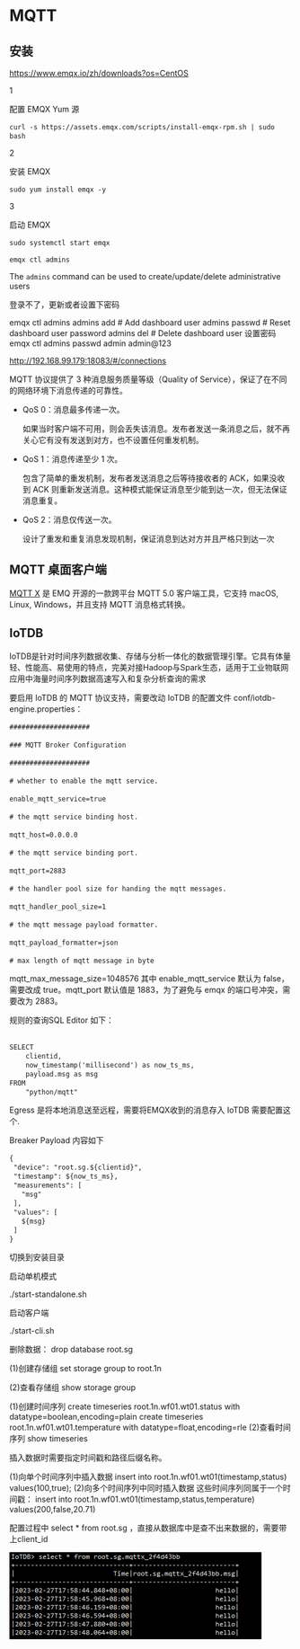 # MQTT

## 安装

https://www.emqx.io/zh/downloads?os=CentOS


1

配置 EMQX Yum 源

```
curl -s https://assets.emqx.com/scripts/install-emqx-rpm.sh | sudo bash
```

2

安装 EMQX

```
sudo yum install emqx -y
```

3

启动 EMQX

```
sudo systemctl start emqx
```

```
emqx ctl admins
```

The `admins` command can be used to create/update/delete administrative users

登录不了，更新或者设置下密码

emqx ctl admins
admins add <Username> <Password> <Description> # Add dashboard user
admins passwd <Username> <Password>            # Reset dashboard user password
admins del <Username>                          # Delete dashboard user
设置密码
emqx ctl  admins passwd  admin admin@123

http://192.168.99.179:18083/#/connections

MQTT 协议提供了 3 种消息服务质量等级（Quality of Service），保证了在不同的网络环境下消息传递的可靠性。

- QoS 0：消息最多传递一次。

  如果当时客户端不可用，则会丢失该消息。发布者发送一条消息之后，就不再关心它有没有发送到对方，也不设置任何重发机制。

- QoS 1：消息传递至少 1 次。

  包含了简单的重发机制，发布者发送消息之后等待接收者的 ACK，如果没收到 ACK 则重新发送消息。这种模式能保证消息至少能到达一次，但无法保证消息重复。

- QoS 2：消息仅传送一次。

  设计了重发和重复消息发现机制，保证消息到达对方并且严格只到达一次

## MQTT 桌面客户端

[MQTT X](https://mqttx.app/zh) 是 EMQ 开源的一款跨平台 MQTT 5.0 客户端工具，它支持 macOS, Linux, Windows，并且支持 MQTT 消息格式转换。

## IoTDB

IoTDB是针对时间序列数据收集、存储与分析一体化的数据管理引擎。它具有体量轻、性能高、易使用的特点，完美对接Hadoop与Spark生态，适用于工业物联网应用中海量时间序列数据高速写入和复杂分析查询的需求

要启用 IoTDB 的 MQTT 协议支持，需要改动 IoTDB 的配置文件 conf/iotdb-engine.properties：

```
####################

### MQTT Broker Configuration

####################

# whether to enable the mqtt service.

enable_mqtt_service=true

# the mqtt service binding host.

mqtt_host=0.0.0.0

# the mqtt service binding port.

mqtt_port=2883

# the handler pool size for handing the mqtt messages.

mqtt_handler_pool_size=1

# the mqtt message payload formatter.

mqtt_payload_formatter=json

# max length of mqtt message in byte
```



mqtt_max_message_size=1048576
其中 enable_mqtt_service 默认为 false，需要改成 true。mqtt_port 默认值是 1883，为了避免与 emqx 的端口号冲突，需要改为 2883。

规则的查询SQL Editor 如下：

```

SELECT
    clientid,
    now_timestamp('millisecond') as now_ts_ms,
    payload.msg as msg
FROM
    "python/mqtt"
```

Egress 是将本地消息送至远程，需要将EMQX收到的消息存入 IoTDB 需要配置这个.

Breaker Payload 内容如下

```
{
 "device": "root.sg.${clientid}",
 "timestamp": ${now_ts_ms},
 "measurements": [
   "msg"
 ],
 "values": [
   ${msg}
 ]
}
```



切换到安装目录

启动单机模式

./start-standalone.sh

启动客户端

./start-cli.sh

删除数据： drop database root.sg

(1)创建存储组 set storage group to root.1n

 (2)查看存储组 show storage group

(1)创建时间序列
create timeseries root.1n.wf01.wt01.status with datatype=boolean,encoding=plain
create timeseries root.1n.wf01.wt01.temperature with datatype=float,encoding=rle
(2)查看时间序列
show timeseries  



插入数据时需要指定时间戳和路径后缀名称。

(1)向单个时间序列中插入数据
insert into root.1n.wf01.wt01(timestamp,status) values(100,true);
(2)向多个时间序列中同时插入数据
这些时间序列同属于一个时间戳：
insert into root.1n.wf01.wt01(timestamp,status,temperature) values(200,false,20.71)



配置过程中 select * from root.sg ，直接从数据库中是查不出来数据的，需要带上client_id

![image-20230227180009411](image\image-20230227180009411.png)
